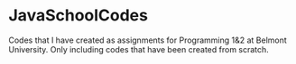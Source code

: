 # JavaSchoolCodes
Codes that I have created as assignments for Programming 1&amp;2 at Belmont University. Only including codes that have been created from scratch.

